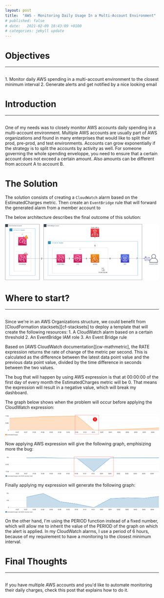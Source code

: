 ```yaml
---
layout: post
title:  "AWS - Monitoring Daily Usage In a Multi-Account Environment"
# published: false
# date:   2021-02-09 18:43:09 +0100
# categories: jekyll update
---
```


# __Objectives__
---
<br>
  1. Monitor daily AWS spending in a multi-account environment to the closest minimum interval
  2. Generate alerts and get notified by a nice looking email

# __Introduction__
---
<br>
One of my needs was to closely monitor AWS accounts daily spending in a multi-account environment. Multiple AWS accounts are usually part of AWS organizations and found in many enterprises that would like to split their prod, pre-prod, and test environments. Accounts can grow exponentially if the strategy is to split the accounts by activity as well. For someone governing the whole spending enveloppe, you need to ensure that a certain account does not exceed a certain amount. Also amounts can be different from account A to account B.

# __The Solution__

The solution consists of creating a `CloudWatch` alarm based on the EstimatedCharges metric. Then create an `EventBridge` rule that will forward the generated alarm from a member account to 

The below architecture describes the final outcome of this solution:

[ ![](/assets/billing-architecture.png) ](/assets/billing-architecture.png)

# __Where to start?__
---
<br>
Since we're in an AWS Organizations structure, we could benefit from [CloudFormation stacksets][cf-stacksets] to deploy a template that will create the following resources:
1. A CloudWatch alarm based on a certain threshold
2. An EventBridge IAM role
3. An Event Bridge rule

Based on [AWS CloudWatch documentation][cw-mathmetric], the RATE expression returns the rate of change of the metric per second. This is calculated as the difference between the latest data point value and the previous data point value, divided by the time difference in seconds between the two values.

The bug that will happen by using AWS expression is that at 00:00:00 of the first day of every month the EstimatedCharges metric will be 0. That means the expression will result in a negative value, which will break my dashboard.

The graph below shows when the problem will occur before applying the CloudWatch expression:

[ ![](/assets/aws-estimatedcharges-problem.png) ](/assets/aws-estimatedcharges-problem.png)

Now applying AWS expression will give the following graph, emphisizing more the bug:

[ ![](/assets/aws-estimatedcharges-rate-problem.png) ](/assets/aws-estimatedcharges-rate-problem.png)

Finally applying my expression will generate the following graph:

[ ![](/assets/aws-estimatedcharges-rate-fixed.png) ](/assets/aws-estimatedcharges-rate-fixed.png)

On the other hand, I'm using the PERIOD function instead of a fixed number, which will allow me to inherit the value of the PERIOD of the graph on which the alert is applied.
In my CloudWatch alarms, I use a period of 6 hours, because of my requirement to have a monitoring to the closest minimum interval.

# __Final Thoughts__
---
<br>
If you have multiple AWS accounts and you'd like to automate monitoring their daily charges, check this post that explains how to do it.

[cf-stacksets]: https://docs.aws.amazon.com/AWSCloudFormation/latest/UserGuide/what-is-cfnstacksets.html